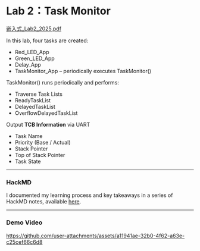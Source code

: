# Lab 2：Task Monitor
[嵌入式_Lab2_2025.pdf](https://github.com/user-attachments/files/21773617/_Lab2_2025.pdf)

In this lab, four tasks are created:
* Red_LED_App
* Green_LED_App
* Delay_App
* TaskMonitor_App – periodically executes TaskMonitor()

TaskMonitor() runs periodically and performs:
* Traverse Task Lists
* ReadyTaskList
* DelayedTaskList
* OverflowDelayedTaskList

Output **TCB Information** via UART
* Task Name
* Priority (Base / Actual)
* Stack Pointer
* Top of Stack Pointer
* Task State

---
### HackMD
I documented my learning process and key takeaways in a series of HackMD notes, available [here](https://hackmd.io/@GDIF3DlmRBa7hCk6nQfzkQ/rysjzVsuex).

---
### Demo Video
https://github.com/user-attachments/assets/a11941ae-32b0-4f62-a63e-c25cef66c6d8
